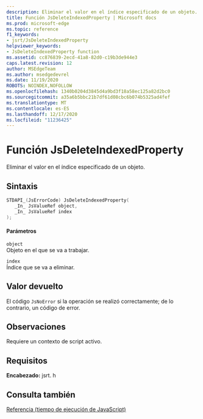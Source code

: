 ```yaml
---
description: Eliminar el valor en el índice especificado de un objeto.
title: Función JsDeleteIndexedProperty | Microsoft docs
ms.prod: microsoft-edge
ms.topic: reference
f1_keywords:
- jsrt/JsDeleteIndexedProperty
helpviewer_keywords:
- JsDeleteIndexedProperty function
ms.assetid: cc876839-2ecd-41a8-82d0-c19b3de944e3
caps.latest.revision: 12
author: MSEdgeTeam
ms.author: msedgedevrel
ms.date: 11/19/2020
ROBOTS: NOINDEX,NOFOLLOW
ms.openlocfilehash: 1340b0204d3845d4a9bd3f18a58ec125a82d2bc0
ms.sourcegitcommit: a35a6b5bbc21b7df61d08cbc6b074b5325ad4fef
ms.translationtype: MT
ms.contentlocale: es-ES
ms.lasthandoff: 12/17/2020
ms.locfileid: "11236425"
---
```

# Función JsDeleteIndexedProperty

Eliminar el valor en el índice especificado de un objeto.  
  
## Sintaxis  
  
```cpp  
STDAPI_(JsErrorCode) JsDeleteIndexedProperty(  
   _In_ JsValueRef object,  
   _In_ JsValueRef index  
);  
```  
  
#### Parámetros  
 `object`  
 Objeto en el que se va a trabajar.  
  
 `index`  
 Índice que se va a eliminar.  
  
## Valor devuelto  
 El código `JsNoError` si la operación se realizó correctamente; de lo contrario, un código de error.  
  
## Observaciones  
 Requiere un contexto de script activo.  
  
## Requisitos  
 **Encabezado:** jsrt. h  
  
## Consulta también  
 [Referencia (tiempo de ejecución de JavaScript)](../chakra-hosting/reference-javascript-runtime.md)
